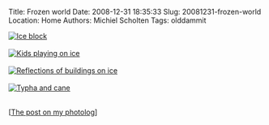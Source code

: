 Title: Frozen world
Date: 2008-12-31 18:35:33
Slug: 20081231-frozen-world
Location: Home
Authors: Michiel Scholten
Tags: olddammit

<div class="content-image"><div><a href="http://aquariusoft.org/gallery/v/photographs/photolog/IMG_5807.html"><img src="http://aquariusoft.org/gallery/d/5778-2/IMG_5807" alt="Ice block" title="Crystal" /></a></div></div>
<br style="clear: both;" />

<div class="content-image"><div><a href="http://aquariusoft.org/gallery/v/photographs/photolog/IMG_5815.html"><img src="http://aquariusoft.org/gallery/d/5782-2/IMG_5815" alt="Kids playing on ice" title="Ice fun" /></a></div></div>
<br style="clear: both;" />

<div class="content-image"><div>
<a href="http://aquariusoft.org/gallery/v/photographs/photolog/IMG_5820.html"><img src="http://aquariusoft.org/gallery/d/5786-2/IMG_5820" alt="Reflections of buildings on ice" title="Frozen reflections" /></a></div></div>
<br style="clear: both;" />

<div class="content-image"><div><a href="http://aquariusoft.org/gallery/v/photographs/photolog/IMG_5837.html"><img src="http://aquariusoft.org/gallery/d/5790-2/IMG_5837" alt="Typha and cane" title="Typha (in Dutch known as Rietsigaar" /></a></div></div>
<br style="clear: both;" />

<p>[<a href="http://aquariusoft.org/photolog/2008/12/31/frozen-world/">The post on my photolog</a>]</p>